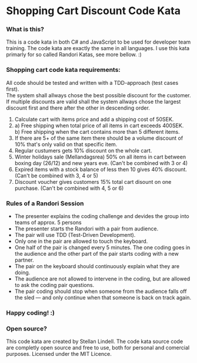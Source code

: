 # Shopping Cart Discount Code Kata

### What is this?
This is a code kata in both C# and JavaScript to be used for developer team training.
The code kata are exactly the same in all languages.
I use this kata primarly for so called Randori Katas, see more bellow. :)

### Shopping cart code kata requirements:
All code should be tested and written with a TDD-approach (test cases first).<br/>
The system shall allways chose the best possible discount for the customer.<br/>
If multiple discounts are valid shall the system allways chose the largest discount first and there after the other in descending order.

1.	Calculate cart with items price and add a shipping cost of 50SEK.
2.	a) Free shipping when total price of all items in cart exceeds 400SEK.<br/>
	b) Free shipping when the cart contains more than 5 different items.
3.	If there are 5+ of the same item there should be a volume discount of 10% that's only valid on that specific item.
4.	Regular custumers gets 10% discount on the whole cart.
5.	Winter holidays sale (Mellandagsrea) 50% on all items in cart between boxing day (26/12) and new years eve. (Can't be combined with 3 or 4)
6.	Expired items with a stock balance of less then 10 gives 40% discount. (Can't be combined with 3, 4 or 5)
7.	Discount voucher gives customers 15% total cart disount on one purchase. (Can't be combined with 4, 5 or 6)

### Rules of a Randori Session

* The presenter explains the coding challenge and devides the group into teams of approx. 5 persons
* The presenter starts the Randori with a pair from audience.
* The pair will use TDD (Test-Driven Development).
* Only one in the pair are allowed to touch the keyboard.
* One half of the pair is changed every 5 minutes. The one coding goes in the audience and the other part of the pair starts coding with a new partner.
* The pair on the keyboard should continuously explain what they are doing.
* The audience are not allowed to intervene in the coding, but are allowed to ask the coding pair questions.
* The pair coding should stop when someone from the audience falls off the sled — and only continue when that someone is back on track again.

### Happy coding! :)

### Open source?
This code kata are created by Stellan Lindell. The code kata source code are completly open source and free to use, both for personal and comercial purposes. Licensed under the MIT Licence.


